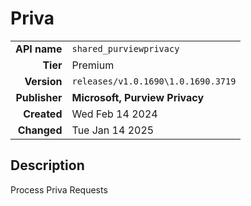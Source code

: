# Priva
| | |
|-:|-|
|**API name**|`shared_purviewprivacy`|
|**Tier**|Premium|
|**Version**|`releases/v1.0.1690\1.0.1690.3719`|
|**Publisher**|**Microsoft, Purview Privacy**|
|**Created**|Wed Feb 14 2024|
|**Changed**|Tue Jan 14 2025|

## Description
Process Priva Requests
